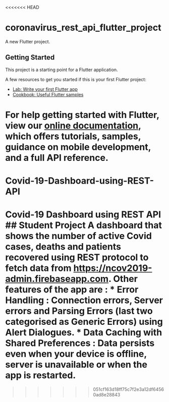 <<<<<<< HEAD
# coronavirus_rest_api_flutter_project

A new Flutter project.

## Getting Started

This project is a starting point for a Flutter application.

A few resources to get you started if this is your first Flutter project:

- [Lab: Write your first Flutter app](https://flutter.dev/docs/get-started/codelab)
- [Cookbook: Useful Flutter samples](https://flutter.dev/docs/cookbook)

For help getting started with Flutter, view our
[online documentation](https://flutter.dev/docs), which offers tutorials,
samples, guidance on mobile development, and a full API reference.
=======
# Covid-19-Dashboard-using-REST-API
# Covid-19 Dashboard using REST API ## Student Project  A dashboard that shows the number of active Covid cases, deaths and patients recovered using REST protocol to fetch data from https://ncov2019-admin.firebaseapp.com. Other features of the app are : * Error Handling : Connection errors, Server errors and Parsing Errors (last two categorised as Generic Errors) using Alert Dialogues.  * Data Caching with Shared Preferences : Data persists even when your device is offline, server is unavailable or when the app is restarted.
>>>>>>> 051cf163d18ff75c7f2e3a12df64560ad8e28843
